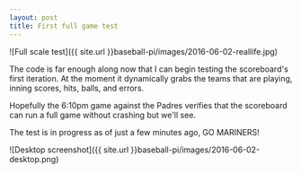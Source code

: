 ```yaml
---
layout: post
title: First full game test
---
```

![Full scale test]({{ site.url }}baseball-pi/images/2016-06-02-reallife.jpg)

The code is far enough along now that I can begin testing the scoreboard's first iteration.
At the moment it dynamically grabs the teams that are playing, inning scores, hits, balls, and errors.

Hopefully the 6:10pm game against the Padres verifies that the scoreboard can run a full game without
crashing but we'll see.

The test is in progress as of just a few minutes ago, GO MARINERS!

![Desktop screenshot]({{ site.url }}baseball-pi/images/2016-06-02-desktop.png)
